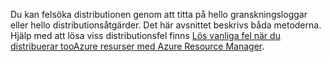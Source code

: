 Du kan felsöka distributionen genom att titta på hello granskningsloggar eller hello distributionsåtgärder. Det här avsnittet beskrivs båda metoderna. Hjälp med att lösa viss distributionsfel finns [Lös vanliga fel när du distribuerar tooAzure resurser med Azure Resource Manager](../articles/azure-resource-manager/resource-manager-common-deployment-errors.md).


